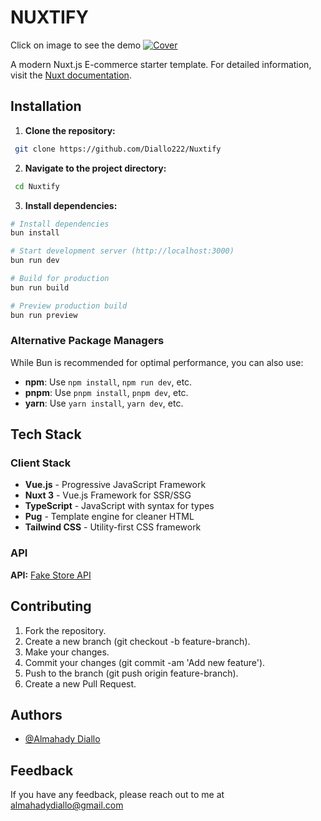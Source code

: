 # NUXTIFY

Click on image to see the demo
[![Cover](https://github.com/user-attachments/assets/1b600171-3231-4321-86b8-238f9e9867eb)](https://nuxtify-sigma.vercel.app/)

A modern Nuxt.js E-commerce starter template. For detailed information, visit the [Nuxt documentation](https://nuxt.com/docs/getting-started/introduction).

## Installation

1. **Clone the repository:**

```bash
 git clone https://github.com/Diallo222/Nuxtify
```

2. **Navigate to the project directory:**

```bash
 cd Nuxtify
```

3. **Install dependencies:**

```bash
# Install dependencies
bun install

# Start development server (http://localhost:3000)
bun run dev

# Build for production
bun run build

# Preview production build
bun run preview
```

### Alternative Package Managers

While Bun is recommended for optimal performance, you can also use:

- **npm**: Use `npm install`, `npm run dev`, etc.
- **pnpm**: Use `pnpm install`, `pnpm dev`, etc.
- **yarn**: Use `yarn install`, `yarn dev`, etc.

## Tech Stack

### Client Stack
- **Vue.js** - Progressive JavaScript Framework
- **Nuxt 3** - Vue.js Framework for SSR/SSG
- **TypeScript** - JavaScript with syntax for types
- **Pug** - Template engine for cleaner HTML
- **Tailwind CSS** - Utility-first CSS framework

### API

**API:** [Fake Store API](https://fakestoreapi.com/)

## Contributing

1. Fork the repository.
2. Create a new branch (git checkout -b feature-branch).
3. Make your changes.
4. Commit your changes (git commit -am 'Add new feature').
5. Push to the branch (git push origin feature-branch).
6. Create a new Pull Request.

## Authors

- [@Almahady Diallo](https://github.com/Diallo222/)


## Feedback

If you have any feedback, please reach out to me at almahadydiallo@gmail.com

